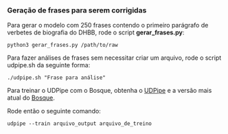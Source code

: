 ### Geração de frases para serem corrigidas

Para gerar o modelo com 250 frases contendo o primeiro parágrafo de verbetes de biografia do DHBB, rode o script **gerar_frases.py**:



```
python3 gerar_frases.py /path/to/raw
```


Para fazer análises de frases sem necessitar criar um arquivo, rode o script udpipe.sh da seguinte forma:

```
./udpipe.sh "Frase para análise" 
```

Para treinar o UDPipe com o Bosque, obtenha o [UDPipe](http://ufal.mff.cuni.cz/udpipe) e a versão mais atual do [Bosque](https://github.com/UniversalDependencies/UD_Portuguese-Bosque).

Rode então o seguinte comando:


```
udpipe --train arquivo_output arquivo_de_treino
```






